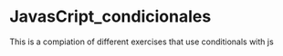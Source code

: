 # JavasCript_condicionales
This is a compiation of different exercises that use conditionals with js
